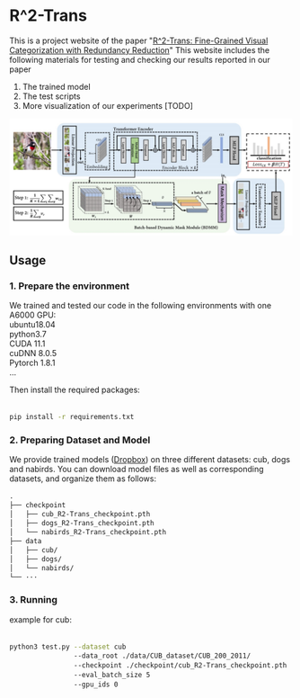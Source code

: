 # R^2-Trans

This is a project website of the paper 
"[R^2-Trans: Fine-Grained Visual Categorization with Redundancy Reduction](https://arxiv.org/abs/2204.10095)" 
This website includes the following materials for testing and checking our results reported in our paper 

1. The trained model
2. The test scripts
3. More visualization of our experiments [TODO]

![our framework](./figs/framework.jpg)


## Usage

### 1. Prepare the environment

We trained and tested our code in the following environments with one A6000 GPU:  
ubuntu18.04   
python3.7  
CUDA 11.1  
cuDNN 8.0.5  
Pytorch 1.8.1  
...

Then install the required packages:

``` bash

pip install -r requirements.txt

```

### 2. Preparing Dataset and Model
We provide trained models ([Dropbox](https://www.dropbox.com/sh/vhl6yns2vbgy2we/AAAWnn4P43C7c1PEpKIrp2MBa?dl=0)) 
on three different datasets: cub, dogs and nabirds.
You can download model files as well as corresponding datasets, and organize them as follows:

```
.
├── checkpoint
│   ├── cub_R2-Trans_checkpoint.pth
│   ├── dogs_R2-Trans_checkpoint.pth
│   └── nabirds_R2-Trans_checkpoint.pth
├── data
│   ├── cub/
│   ├── dogs/
│   └── nabirds/
└── ···
```


### 3. Running

example for cub:
```bash

python3 test.py --dataset cub 
                --data_root ./data/CUB_dataset/CUB_200_2011/ 
                --checkpoint ./checkpoint/cub_R2-Trans_checkpoint.pth
                --eval_batch_size 5
                --gpu_ids 0

```





